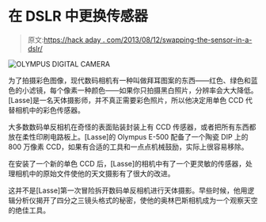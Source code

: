 # 在 DSLR 中更换传感器

> 原文:[https://hack aday . com/2013/08/12/swapping-the-sensor-in-a-dslr/](https://hackaday.com/2013/08/12/swapping-the-sensor-in-a-dslr/)

![OLYMPUS DIGITAL CAMERA](../Images/23e12f16613c3ae43da8924c3a09c6a3.png)

为了拍摄彩色图像，现代数码相机有一种叫做拜耳图案的东西——红色、绿色和蓝色的小滤镜，每个像素一种颜色——如果你只拍摄黑白照片，分辨率会大大降低。[Lasse]是一名天体摄影师，并不真正需要彩色照片，所以他决定用单色 CCD 代替相机中的彩色传感器。

大多数数码单反相机在奇怪的表面贴装封装上有 CCD 传感器，或者把所有东西都放在柔性印刷电路板上。[Lasse]的 Olympus E-500 配备了一个陶瓷 DIP 上的 800 万像素 CCD，如果有合适的工具和一点点机械鼓励，实际上很容易移除。

在安装了一个新的单色 CCD 后，[Lasse]的相机中有了一个更灵敏的传感器，处理相机中的原始文件使他的天文摄影有了很大的改进。

这并不是[Lasse]第一次冒险拆开数码单反相机进行天体摄影。早些时候，他用逻辑分析仪揭开了四分之三镜头格式的秘密，使他的奥林巴斯相机成为一个观察天空的绝佳工具。
